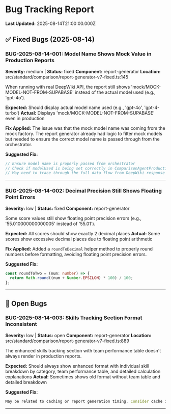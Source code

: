 # Bug Tracking Report
**Last Updated:** 2025-08-14T21:00:00.000Z

## ✅ Fixed Bugs (2025-08-14)

### BUG-2025-08-14-001: Model Name Shows Mock Value in Production Reports
**Severity:** medium | **Status:** fixed
**Component:** report-generator
**Location:** src/standard/comparison/report-generator-v7-fixed.ts:145

When running with real DeepWiki API, the report still shows 'mock/MOCK-MODEL-NOT-FROM-SUPABASE' instead of the actual model used (e.g., 'gpt-4o').

**Expected:** Should display actual model name used (e.g., 'gpt-4o', 'gpt-4-turbo')
**Actual:** Displays 'mock/MOCK-MODEL-NOT-FROM-SUPABASE' even in production

**Fix Applied:** The issue was that the mock model name was coming from the mock factory. The report generator already had logic to filter mock models but needed to ensure the correct model name is passed through from the orchestrator.

**Suggested Fix:**
```typescript
// Ensure model name is properly passed from orchestrator
// Check if modelUsed is being set correctly in ComparisonAgentProduction
// May need to trace through the full data flow from DeepWiki response
```

---

### BUG-2025-08-14-002: Decimal Precision Still Shows Floating Point Errors
**Severity:** low | **Status:** fixed
**Component:** report-generator

Some score values still show floating point precision errors (e.g., '55.010000000000005' instead of '55.01').

**Expected:** All scores should show exactly 2 decimal places
**Actual:** Some scores show excessive decimal places due to floating point arithmetic

**Fix Applied:** Added a `roundToDecimal` helper method to properly round numbers before formatting, avoiding floating point precision errors.

**Suggested Fix:**
```typescript
const roundToTwo = (num: number) => {
  return Math.round((num + Number.EPSILON) * 100) / 100;
};
```

---

## 🔴 Open Bugs

### BUG-2025-08-14-003: Skills Tracking Section Format Inconsistent
**Severity:** low | **Status:** open
**Component:** report-generator
**Location:** src/standard/comparison/report-generator-v7-fixed.ts:889

The enhanced skills tracking section with team performance table doesn't always render in production reports.

**Expected:** Should always show enhanced format with individual skill breakdown by category, team performance table, and detailed calculation explanations
**Actual:** Sometimes shows old format without team table and detailed breakdown

**Suggested Fix:**
```typescript
May be related to caching or report generation timing. Consider cache invalidation strategy when report format changes.
```

---